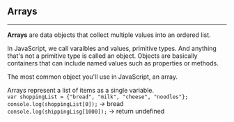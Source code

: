 ## Arrays

---

**Arrays** are data objects that collect multiple values into an ordered list.

In JavaScript, we call varaibles and values, primitive types. And anything that's not a primitive type is called an object. Objects are basically containers that can include named values such as properties or methods.

The most common object you'll use in JavaScript, an array.

Arrays represent a list of items as a single variable.  
`var shoppingList = {"bread", "milk", "cheese", "noodles"};`  
`console.log(shoppingList[0]);` -> bread  
`console.log(shippingLisg[1000]);` -> return undefined
